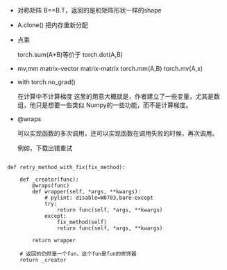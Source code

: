- 对称矩阵
    B==B.T，返回的是和矩阵形状一样的shape
- A.clone()
    把内存重新分配

- 点乘

    torch.sum(A*B)等价于 torch.dot(A,B)

- mv,mm
    matrix-vector
    matrix-matrix
    torch.mm(A,B)
    torch.mv(A,x)

- with torch.no_grad()
    
    在计算中不计算梯度 
    这里的用意大概就是，作者建立了一些变量，尤其是数组，他只是想要一些类似 Numpy的一些功能，而不是计算梯度。

- @wraps

    可以实现函数的多次调用，还可以实现函数在调用失败的时候，再次调用。

    例如，下载出错重试

```

def retry_method_with_fix(fix_method):

    def _creator(func):
        @wraps(func)
        def wrapper(self, *args, **kwargs):
            # pylint: disable=W0703,bare-except
            try:
                return func(self, *args, **kwargs)
            except:
                fix_method(self)
                return func(self, *args, **kwargs)

        return wrapper

    # 返回的仍然是一个fun，这个fun是fun的修饰器
    return _creator
```

